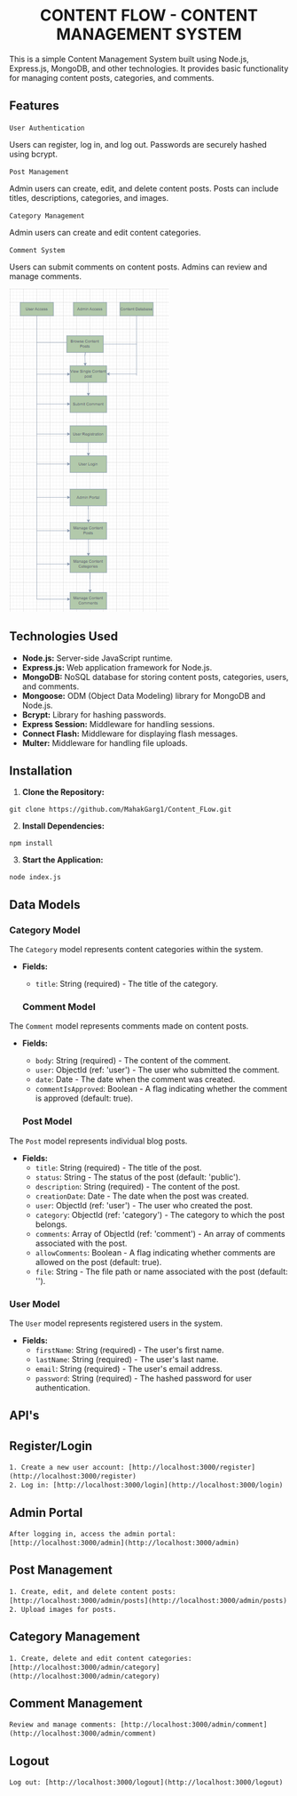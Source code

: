 <h1 align="center">CONTENT FLOW - CONTENT MANAGEMENT SYSTEM</h1>

This is a simple Content Management System built using Node.js, Express.js, MongoDB, and other technologies. It provides basic functionality for managing content posts, categories, and comments.

## Features

`User Authentication`

Users can register, log in, and log out. Passwords are securely hashed using bcrypt.

`Post Management`

Admin users can create, edit, and delete content posts. Posts can include titles, descriptions, categories, and images.

 `Category Management`

Admin users can create and edit content categories.

`Comment System`

Users can submit comments on content posts. Admins can review and manage comments.

![Alt text](<CMS Diagram.png>)

## Technologies Used

- **Node.js:** Server-side JavaScript runtime.
- **Express.js:** Web application framework for Node.js.
- **MongoDB:** NoSQL database for storing content posts, categories, users, and comments.
- **Mongoose:** ODM (Object Data Modeling) library for MongoDB and Node.js.
- **Bcrypt:** Library for hashing passwords.
- **Express Session:** Middleware for handling sessions.
- **Connect Flash:** Middleware for displaying flash messages.
- **Multer:** Middleware for handling file uploads.

## Installation

1. **Clone the Repository:**
```
git clone https://github.com/MahakGarg1/Content_FLow.git
```

2. **Install Dependencies:**
```
npm install

```
3. **Start the Application:**
```
node index.js
```
## Data Models

### Category Model

The `Category` model represents content categories within the system.

- **Fields:**
  - `title`: String (required) - The title of the category.

  ### Comment Model

The `Comment` model represents comments made on content posts.

- **Fields:**
  - `body`: String (required) - The content of the comment.
  - `user`: ObjectId (ref: 'user') - The user who submitted the comment.
  - `date`: Date - The date when the comment was created.
  - `commentIsApproved`: Boolean - A flag indicating whether the comment is approved (default: true).

  ### Post Model

The `Post` model represents individual blog posts.

- **Fields:**
  - `title`: String (required) - The title of the post.
  - `status`: String - The status of the post (default: 'public').
  - `description`: String (required) - The content of the post.
  - `creationDate`: Date - The date when the post was created.
  - `user`: ObjectId (ref: 'user') - The user who created the post.
  - `category`: ObjectId (ref: 'category') - The category to which the post belongs.
  - `comments`: Array of ObjectId (ref: 'comment') - An array of comments associated with the post.
  - `allowComments`: Boolean - A flag indicating whether comments are allowed on the post (default: true).
  - `file`: String - The file path or name associated with the post (default: '').

### User Model

The `User` model represents registered users in the system.

- **Fields:**
  - `firstName`: String (required) - The user's first name.
  - `lastName`: String (required) - The user's last name.
  - `email`: String (required) - The user's email address.
  - `password`: String (required) - The hashed password for user authentication.

## API's

## Register/Login
```
1. Create a new user account: [http://localhost:3000/register](http://localhost:3000/register)
2. Log in: [http://localhost:3000/login](http://localhost:3000/login)
```

## Admin Portal
```
After logging in, access the admin portal: [http://localhost:3000/admin](http://localhost:3000/admin)
```
## Post Management
```
1. Create, edit, and delete content posts: [http://localhost:3000/admin/posts](http://localhost:3000/admin/posts)
2. Upload images for posts.
```
## Category Management
```
1. Create, delete and edit content categories: [http://localhost:3000/admin/category](http://localhost:3000/admin/category)
```
## Comment Management
```
Review and manage comments: [http://localhost:3000/admin/comment](http://localhost:3000/admin/comment)
```

## Logout
```
Log out: [http://localhost:3000/logout](http://localhost:3000/logout)
```
